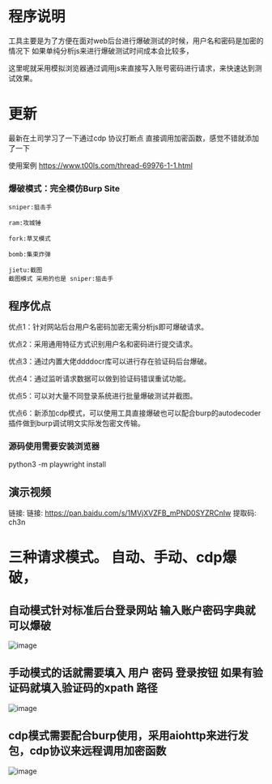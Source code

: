 # 程序说明

工具主要是为了方便在面对web后台进行爆破测试的时候，用户名和密码是加密的情况下
如果单纯分析js来进行爆破测试时间成本会比较多，

这里呢就采用模拟浏览器通过调用js来直接写入账号密码进行请求，来快速达到测试效果。

# 更新

最新在土司学习了一下通过cdp 协议打断点 直接调用加密函数，感觉不错就添加了一下

使用案例
https://www.t00ls.com/thread-69976-1-1.html

### 爆破模式：完全模仿Burp Site

```
sniper:狙击手
```

```
ram:攻城锤
```

```
fork:草叉模式
```

```
bomb:集束炸弹
```

```
jietu:截图
截图模式 采用的也是 sniper:狙击手
```

## 程序优点

优点1：针对网站后台用户名密码加密无需分析js即可爆破请求。

优点2：采用通用特征方式识别用户名和密码进行提交请求。

优点3：通过内置大佬ddddocr库可以进行存在验证码后台爆破。

优点4：通过监听请求数据可以做到验证码错误重试功能。

优点5：可以对大量不同登录系统进行批量爆破测试并截图。

优点6：新添加cdp模式，可以使用工具直接爆破也可以配合burp的autodecoder插件做到burp调试明文实际发包密文传输。





### 源码使用需要安装浏览器
python3 -m playwright install

## 演示视频
链接: 链接: https://pan.baidu.com/s/1MVjXVZFB_mPND0SYZRCnIw 提取码: ch3n



# 三种请求模式。 自动、手动、cdp爆破，

## 自动模式针对标准后台登录网站 输入账户密码字典就可以爆破

![image](https://github.com/gubeihc/blasting/blob/main/image/zd.png)


## 手动模式的话就需要填入 用户 密码 登录按钮 如果有验证码就填入验证码的xpath 路径  
![image](https://github.com/gubeihc/blasting/blob/main/image/sd.png)

## cdp模式需要配合burp使用，采用aiohttp来进行发包，cdp协议来远程调用加密函数

![image](https://github.com/gubeihc/blasting/blob/main/image/cdp.png)

